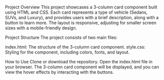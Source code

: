 Project Overview
This project showcases a 3-column card component built using HTML and CSS. Each card represents a type of vehicle (Sedans, SUVs, and Luxury), and provides users with a brief description, along with a button to learn more. The layout is responsive, adjusting for smaller screen sizes with a mobile-friendly design.

Project Structure
The project consists of two main files:

index.html: The structure of the 3-column card component.
style.css: Styling for the component, including colors, fonts, and layout.

How to Use
Clone or download the repository.
Open the index.html file in your browser.
The 3-column card component will be displayed, and you can view the hover effects by interacting with the buttons.
